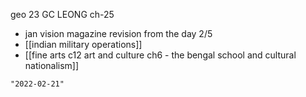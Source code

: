 geo 23
GC LEONG ch-25
- jan vision magazine revision from the day 2/5
- [[indian military operations]]
- [[fine arts c12 art and culture ch6 - the bengal school and cultural nationalism]]

```query 2021-11-07 00:29
"2022-02-21"
```